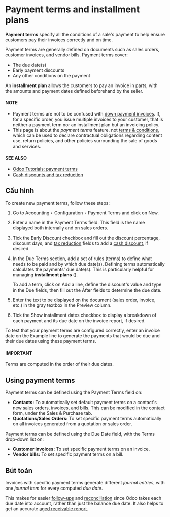 # Payment terms and installment plans

**Payment terms** specify all the conditions of a sale's payment to help ensure customers pay their
invoices correctly and on time.

Payment terms are generally defined on documents such as sales orders, customer invoices, and
vendor bills. Payment terms cover:

- The due date(s)
- Early payment discounts
- Any other conditions on the payment

An **installment plan** allows the customers to pay an invoice in parts, with the amounts and
payment dates defined beforehand by the seller.

#### NOTE
- Payment terms are not to be confused with [down payment invoices](../../../sales/sales/invoicing/down_payment.md). If, for a specific order, you issue
  multiple invoices to your customer, that is neither a payment term nor an installment plan but
  an invoicing policy.
- This page is about the *payment terms* feature, not [terms & conditions](terms_conditions.md), which can be used to declare contractual obligations regarding content
  use, return policies, and other policies surrounding the sale of goods and services.

#### SEE ALSO
- [Odoo Tutorials: payment terms](https://www.odoo.com/slides/slide/payment-terms-1679)
- [Cash discounts and tax reduction](cash_discounts.md)

## Cấu hình

To create new payment terms, follow these steps:

1. Go to Accounting ‣ Configuration ‣ Payment Terms and click on
   New.
2. Enter a name in the Payment Terms field. This field is the name displayed both
   internally and on sales orders.
3. Tick the Early Discount checkbox and fill out the discount percentage, discount days,
   and [tax reduction](cash_discounts.md#cash-discounts-tax-reductions) fields to add a [cash discount](cash_discounts.md), if desired.
4. In the Due Terms section, add a set of rules (terms) to define what needs to be paid
   and by which due date(s). Defining terms automatically calculates the payments' due date(s). This
   is particularly helpful for managing **installment plans** ().

   To add a term, click on Add a line, define the discount's value and type in the
   Due fields, then fill out the After fields to determine the due date.
5. Enter the text to be displayed on the document (sales order, invoice, etc.) in the gray textbox
   in the Preview column.
6. Tick the Show installment dates checkbox to display a breakdown of each payment and
   its due date on the invoice report, if desired.

To test that your payment terms are configured correctly, enter an invoice date on the
Example line to generate the payments that would be due and their due dates
using these payment terms.

#### IMPORTANT
Terms are computed in the order of their due dates.

## Using payment terms

Payment terms can be defined using the Payment Terms field on:

- **Contacts:** To automatically set default payment terms on a contact's new sales orders,
  invoices, and bills. This can be modified in the contact form, under the Sales &
  Purchase tab.
- **Quotations/Sales Orders:** To set specific payment terms automatically on all invoices generated
  from a quotation or sales order.

Payment terms can be defined using the Due Date field, with the Terms
drop-down list on:

- **Customer invoices:** To set specific payment terms on an invoice.
- **Vendor bills:** To set specific payment terms on a bill.

## Bút toán

Invoices with specific payment terms generate different *journal entries*, with one *journal item*
for every computed *due date*.

This makes for easier [follow-ups](../payments/follow_up.md) and
[reconciliation](../bank/reconciliation.md) since Odoo takes each
due date into account, rather than just the balance due date. It also helps to get an accurate
[aged receivable report](../customer_invoices.md#accounting-invoices-aging-report).
